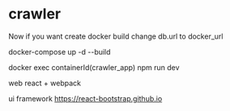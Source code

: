 # crawler

Now if you want create docker build change db.url to docker_url

docker-compose up -d --build

docker exec containerId(crawler_app) npm run dev

web
react + webpack 

ui framework 
https://react-bootstrap.github.io

